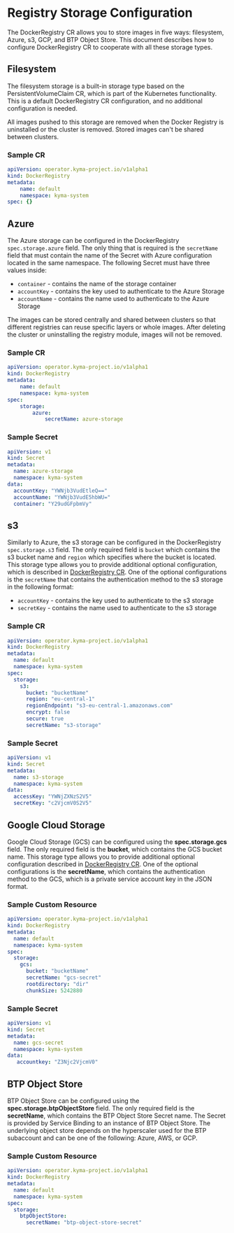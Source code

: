 # Registry Storage Configuration

The DockerRegistry CR allows you to store images in five ways: filesystem, Azure, s3, GCP, and BTP Object Store. This document describes how to configure DockerRegistry CR to cooperate with all these storage types.

## Filesystem

The filesystem storage is a built-in storage type based on the PersistentVolumeClaim CR, which is part of the Kubernetes functionality. This is a default DockerRegistry CR configuration, and no additional configuration is needed.

All images pushed to this storage are removed when the Docker Registry is uninstalled or the cluster is removed. Stored images can't be shared between clusters.

### Sample CR

```yaml
apiVersion: operator.kyma-project.io/v1alpha1
kind: DockerRegistry
metadata:
    name: default
    namespace: kyma-system
spec: {}
```

## Azure

The Azure storage can be configured in the DockerRegistry `spec.storage.azure` field. The only thing that is required is the `secretName` field that must contain the name of the Secret with Azure configuration located in the same namespace. The following Secret must have three values inside:

* `container` - contains the name of the storage container
* `accountKey` - contains the key used to authenticate to the Azure Storage
* `accountName` - contains the name used to authenticate to the Azure Storage

The images can be stored centrally and shared between clusters so that different registries can reuse specific layers or whole images. After deleting the cluster or uninstalling the registry module, images will not be removed.

### Sample CR

```yaml
apiVersion: operator.kyma-project.io/v1alpha1
kind: DockerRegistry
metadata:
    name: default
    namespace: kyma-system
spec:
    storage:
        azure:
            secretName: azure-storage
```

### Sample Secret

```yaml
apiVersion: v1
kind: Secret
metadata:
  name: azure-storage
  namespace: kyma-system
data:
  accountKey: "YWNjb3VudEtleQ=="
  accountName: "YWNjb3VudE5hbWU="
  container: "Y29udGFpbmVy"
```

## s3

Similarly to Azure, the s3 storage can be configured in the DockerRegistry `spec.storage.s3` field. The only required field is `bucket` which contains the s3 bucket name and `region` which specifies where the bucket is located. This storage type allows you to provide additional optional configuration, which is described in [DockerRegistry CR](technical-reference/resources/06-20-docker-registry-cr.md). One of the optional configurations is the `secretName` that contains the authentication method to the s3 storage in the following format:

* `accountKey` - contains the key used to authenticate to the s3 storage
* `secretKey` - contains the name used to authenticate to the s3 storage

### Sample CR

```yaml
apiVersion: operator.kyma-project.io/v1alpha1
kind: DockerRegistry
metadata:
  name: default
  namespace: kyma-system
spec:
  storage:
    s3:
      bucket: "bucketName"
      region: "eu-central-1"
      regionEndpoint: "s3-eu-central-1.amazonaws.com"
      encrypt: false
      secure: true
      secretName: "s3-storage"
```

### Sample Secret

```yaml
apiVersion: v1
kind: Secret
metadata:
  name: s3-storage
  namespace: kyma-system
data:
  accessKey: "YWNjZXNzS2V5"
  secretKey: "c2VjcmV0S2V5"
```

## Google Cloud Storage

Google Cloud Storage (GCS) can be configured using the **spec.storage.gcs** field. The only required field is the **bucket**, which contains the GCS bucket name. This storage type allows you to provide additional optional configuration described in [DockerRegistry CR](technical-reference/resources/06-20-docker-registry-cr.md). One of the optional configurations is the **secretName**, which contains the authentication method to the GCS, which is a private service account key in the JSON format.

### Sample Custom Resource

```yaml
apiVersion: operator.kyma-project.io/v1alpha1
kind: DockerRegistry
metadata:
  name: default
  namespace: kyma-system
spec:
  storage:
    gcs:
      bucket: "bucketName"
      secretName: "gcs-secret"
      rootdirectory: "dir"
      chunkSize: 5242880
```

### Sample Secret

```yaml
apiVersion: v1
kind: Secret
metadata:
  name: gcs-secret
  namespace: kyma-system
data:
   accountkey: "Z3Njc2VjcmV0"
```

## BTP Object Store

BTP Object Store can be configured using the **spec.storage.btpObjectStore** field. The only required field is the **secretName**, which contains the BTP Object Store Secret name.
The Secret is provided by Service Binding to an instance of BTP Object Store. The underlying object store depends on the hyperscaler used for the BTP subaccount and can be one of the following: Azure, AWS, or GCP.

### Sample Custom Resource

```yaml
apiVersion: operator.kyma-project.io/v1alpha1
kind: DockerRegistry
metadata:
  name: default
  namespace: kyma-system
spec:
  storage:
    btpObjectStore:
      secretName: "btp-object-store-secret"
```